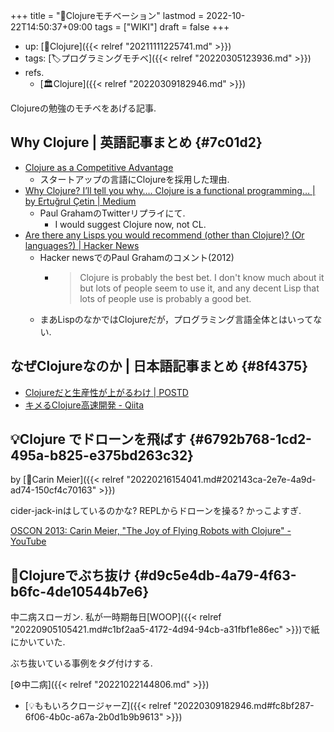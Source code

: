 +++
title = "📝Clojureモチベーション"
lastmod = 2022-10-22T14:50:37+09:00
tags = ["WIKI"]
draft = false
+++

-   up: [📁Clojure]({{< relref "20211111225741.md" >}})
-   tags: [🏷プログラミングモチベ]({{< relref "20220305123936.md" >}})
-   refs.
    -   [🏛Clojure]({{< relref "20220309182946.md" >}})

Clojureの勉強のモチベをあげる記事.


## Why Clojure | 英語記事まとめ {#7c01d2}

-   [Clojure as a Competitive Advantage](https://simonelnahas.com/posts/clojure-startup)
    -   スタートアップの言語にClojureを採用した理由.
-   [Why Clojure? I’ll tell you why…. Clojure is a functional programming… | by
    Ertuğrul Çetin | Medium](https://medium.com/@ertu.ctn/why-clojure-seriously-why-9f5e6f24dc29)
    -   Paul GrahamのTwitterリプライにて.
        -   I would suggest Clojure now, not CL.
-   [Are there any Lisps you would recommend (other than Clojure)? (Or
    languages?) | Hacker News](https://news.ycombinator.com/item?id=4487793)
    -   Hacker newsでのPaul Grahamのコメント(2012)
        -   > Clojure is probably the best bet. I don't know much about it but lots of
            people seem to use it, and any decent Lisp that lots of people use is
            probably a good bet.
    -   まあLispのなかではClojureだが，プログラミング言語全体とはいってない.


## なぜClojureなのか | 日本語記事まとめ {#8f4375}

-   [Clojureだと生産性が上がるわけ | POSTD](https://postd.cc/why-im-productive-in-clojure/)
-   [キメるClojure高速開発 - Qiita](https://qiita.com/223kazuki/items/afb6341cf73a9173fda0)


## 💡Clojure でドローンを飛ばす {#6792b768-1cd2-495a-b825-e375bd263c32}

by [👩Carin Meier]({{< relref "20220216154041.md#202143ca-2e7e-4a9d-ad74-150cf4c70163" >}})

cider-jack-inはしているのかな? REPLからドローンを操る? かっこよすぎ.

[OSCON 2013: Carin Meier, "The Joy of Flying Robots with Clojure" - YouTube](https://www.youtube.com/watch?v=Ty9QDqV-_Ak)


## 🔖Clojureでぶち抜け {#d9c5e4db-4a79-4f63-b6fc-4de10544b7e6}

中二病スローガン. 私が一時期毎日[WOOP]({{< relref "20220905105421.md#c1bf2aa5-4172-4d94-94cb-a31fbf1e86ec" >}})で紙にかいていた.

ぶち抜いている事例をタグ付けする.

[⚙中二病]({{< relref "20221022144806.md" >}})

-   [💡ももいろクロージャーZ]({{< relref "20220309182946.md#fc8bf287-6f06-4b0c-a67a-2b0d1b9b9613" >}})
